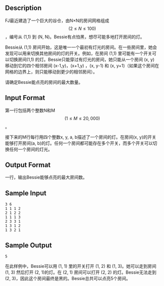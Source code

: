 ## Description

FJ最近建造了一个巨大的谷仓，由N×N的房间网格组成$$(2 \leq N \leq 100)$$，编号从 (1,1) 到 (N, N)。Bessie有点怕黑，想尽可能多地打开房间的灯。

Bessie从 (1,1) 房间开始，这是唯一一个最初有灯光的房间。在一些房间里，她会发现可以用来切换其他房间的灯的开关。例如，在房间 (1,1) 里可能有一个开关可以切换房间(1,1) 的灯。Bessie只能穿过有灯光的房间，她只能从一个房间 (x, y)  移动到它的四个相邻房间 (x-1,y)，(x+1,y) ，(x, y-1) 和 (x, y+1)（如果这个房间在网格的边界上，则只能移动到更少的相邻房间）。

请确定Bessie能点亮的房间的最大数量。

## Input Format

第一行包括两个整数N和M$$(1 \leq M \leq 20,000)$$。

接下来的M行每行用四个整数x, y, a, b描述了一个房间的灯。在房间(x, y)的开关能够打开房间(a, b)的灯。任何一个房间都可能存在多个开关，而多个开关可以切换任何一个房间的灯光。

## Output Format

一行，输出Bessie能够点亮的最大房间数。

## Sample Input

```
3 6
1 1 1 2
2 1 2 2
1 1 1 3
2 3 3 1
1 3 1 2
1 3 2 1
```

## Sample Output

```
5
```

在此样例中，Bessie可以用 (1, 1) 里的开关打开 (1, 2) 和 (1, 3)。她可以走到房间 (1, 3) 然后打开 (2, 1)的灯。在 (2, 1) 房间可以打开 (2, 2) 的灯。Bessie无法走到 (2, 3)，因此这个房间最终是黑的。Bessie总共可以点亮5个房间。